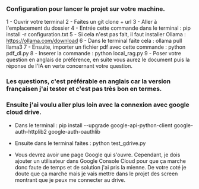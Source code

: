 
### Configuration pour lancer le projet sur votre machine.

1 - Ouvrir votre terminal 
2 - Faites un git clone + url 
3 - Aller à l'emplacement du dossier
4 - Entrée cette commande dans le terminal : pip install -r configuration.txt
5 - Si cela n'est pas fait, il faut installer Ollama : https://ollama.com/download 
6 - Dans le terminal faite cela : ollama pull llama3 
7 - Ensuite, importer un fichier pdf avec cette commande : python pdf_dl.py
8 - Inserer la commande : python local_rag.py 
9 - Poser votre question en anglais de préférence, en suite vous aurez le document puis la réponse de l'IA en verte concernant votre question. 

### Les questions, c'est préférable en anglais car la version françaisen j'ai tester et c'est pas très bon en termes. 

### Ensuite j'ai voulu aller plus loin avec la connexion avec google cloud drive. 

- Dans le terminal : pip install --upgrade google-api-python-client google-auth-httplib2 google-auth-oauthlib

- Ensuite dans le terminal faites : python test_gdrive.py 

- Vous devrez avoir une page Google qui s'ouvre. Cependant, je dois ajouter un utilisateur dans Google Console Cloud pour que ça marche donc faute de temps et de solution j'ai pris la mienne. De votre coté je doute que ça marche mais je vais mettre dans le projet des screen montrant que je peux me connecter au drive. 